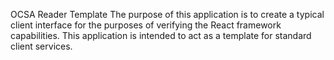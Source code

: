 OCSA Reader Template
The purpose of this application is to create a typical client interface for the purposes of verifying the React framework capabilities.
This application is intended to act as a template for standard client services.
